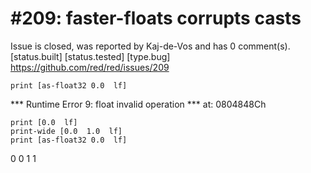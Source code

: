 
#209: faster-floats corrupts casts
================================================================================
Issue is closed, was reported by Kaj-de-Vos and has 0 comment(s).
[status.built] [status.tested] [type.bug]
<https://github.com/red/red/issues/209>

```
print [as-float32 0.0  lf]
```

**\* Runtime Error 9: float invalid operation
**\* at: 0804848Ch

```
print [0.0  lf]
print-wide [0.0  1.0  lf]
print [as-float32 0.0  lf]
```

0
0 1 
1



